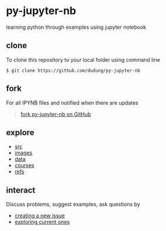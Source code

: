 # py-jupyter-nb
learning python through examples using jupyter notebook


## clone
To clone this repository to your local folder using command line

```
$ git clone https://github.com/dudung/py-jupyter-nb
```


## fork
For all IPYNB files and notified when there are updates
  
> [fork py-jupyter-nb on GitHub](https://github.com/dudung/py-jupyter-nb/fork)


## explore
+ [src](src/README.md)
+ [images](images/README.md)
+ [data](data/README.md)
+ [courses](courses/README.md)
+ [refs](refs/README.md)


## interact
Discuss problems, suggest examples, ask questions by
+ [creating a new issue](https://github.com/dudung/py-jupyter-nb/issues/new)
+ [exploring current ones](https://github.com/dudung/py-jupyter-nb/issues)
